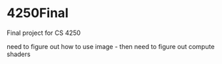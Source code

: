 # 4250Final
Final project for CS 4250

need to figure out how to use image - then need to figure out compute shaders
